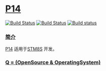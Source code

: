 ﻿# [P14](https://github.com/OS-Q/P14)

[![Build Status](https://github.com/OS-Q/P14/workflows/P14/badge.svg)](https://github.com/OS-Q/P14/actions)
[![Build Status](https://travis-ci.com/OS-Q/P14.svg?branch=master)](https://travis-ci.com/OS-Q/P14)
[![Build status](https://ci.appveyor.com/api/projects/status/1aabe5q9ea8sjptj?svg=true)](https://ci.appveyor.com/project/Qitas/P14)

### [简介](https://github.com/OS-Q/P14/wiki)

[P14](https://github.com/OS-Q/P14) 适用于[STM8S](https://github.com/SoCXin/STM8S) 开发。

### [Q = (OpenSource & OperatingSystem) ](http://www.OS-Q.com)
